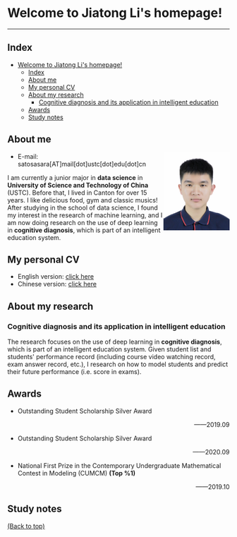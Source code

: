 # Welcome to Jiatong Li's homepage!

---

## Index
- [Welcome to Jiatong Li's homepage!](#welcome-to-jiatong-lis-homepage)
  - [Index](#index)
  - [About me](#about-me)
  - [My personal CV](#my-personal-cv)
  - [About my research](#about-my-research)
    - [Cognitive diagnosis and its application in intelligent education](#cognitive-diagnosis-and-its-application-in-intelligent-education)
  - [Awards](#awards)
  - [Study notes](#study-notes)

## About me 

<img src="./My_personal_CV/profile.jpg" width="150" align="right">

* E-mail: satosasara[AT]mail[dot]ustc[dot]edu[dot]cn
  
I am currently a junior major in **data science** in **University of Science and Technology of China** (USTC). Before that, I lived in Canton for over 15 years. I like delicious food, gym and classic musics! After studying in the school of data science, I found my interest in the research of machine learning, and I am now doing research on the use of deep learning in **cognitive diagnosis**, which is part of an intelligent education system. 

## My personal CV
* English version: [click here](./My_personal_CV/LiJiatong.pdf)
* Chinese version: [click here](./My_personal_CV/LiJiatong_Chinese.pdf)

## About my research
### Cognitive diagnosis and its application in intelligent education
The research focuses on the use of deep learning in **cognitive diagnosis**, which is part of an intelligent education system. Given student list and students' performance record (including course video watching record, exam answer record, etc.), I research on how to model students and predict their future performance (i.e. score in exams).

## Awards
* Outstanding Student Scholarship Silver Award<p align="right"> ——2019.09</p>
* Outstanding Student Scholarship Silver Award<p align="right"> ——2020.09</p>
* National First Prize in the Contemporary Undergraduate Mathematical Contest in Modeling (CUMCM) **(Top %1)**<p align="right"> ——2019.10</p>

## Study notes


[(Back to top)](#welcome-to-jiatong-lis-homepage)